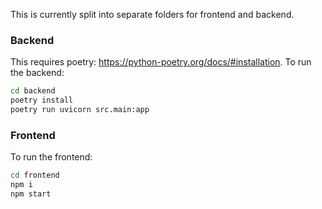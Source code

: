 This is currently split into separate folders for frontend and backend.

### Backend

This requires poetry: https://python-poetry.org/docs/#installation.
To run the backend:

```sh
cd backend
poetry install
poetry run uvicorn src.main:app
```

### Frontend

To run the frontend:

```sh
cd frontend
npm i
npm start
```
